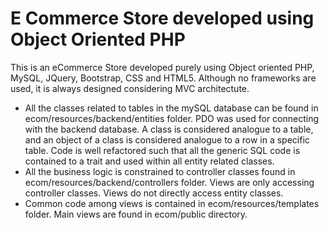 <strong><h1>E Commerce Store developed using Object Oriented PHP</h1></strong>

<p>This is an eCommerce Store developed purely using Object oriented PHP, MySQL, JQuery, Bootstrap, CSS and HTML5.
Although no frameworks are used, it is always designed considering MVC architectute.</p>

<ul>
    <li>
        All the classes related to tables in the mySQL database can be found in ecom/resources/backend/entities folder. 
        PDO was used for connecting with the backend database. 
        A class is considered analogue to a table, and an object of a class is considered analogue to a row in a specific table. 
        Code is well refactored such that all the generic SQL code is contained to a trait and used within all entity related classes. 
    </li>
    <li>
        All the business logic is constrained to controller classes found in ecom/resources/backend/controllers folder.
        Views are only accessing controller classes. Views do not directly access entity classes. 
    </li>
    <li>
        Common code among views is contained in ecom/resources/templates folder. 
        Main views are found in ecom/public directory.
    </li>
</ul>
